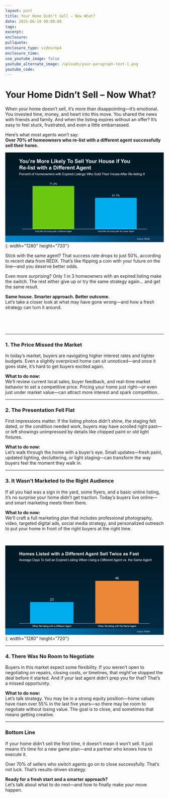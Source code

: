 ```yaml
---
layout: post
title: Your Home Didn’t Sell – Now What?
date: 2025-06-19 00:00:00
tags:
excerpt:
enclosure:
pullquote:
enclosure_type: video/mp4
enclosure_time:
use_youtube_image: false
youtube_alternate_image: /uploads/your-paragraph-text-1.png
youtube_code:
---
```

# Your Home Didn’t Sell – Now What?

When your home doesn’t sell, it’s more than disappointing—it’s emotional. You invested time, money, and heart into this move. You shared the news with friends and family. And when the listing expires without an offer? It’s easy to feel stuck, frustrated, and even a little embarrassed.

Here’s what most agents won’t say:<br>**Over 70% of homeowners who re-list with a different agent successfully sell their home.**

![](/uploads/20250612-youre-more-likely-to-sell-your-house-if-you-relist-with-a-different-agent-original.png){: width="1280" height="720"}

Stick with the same agent? That success rate drops to just 50%, according to recent data from REDX. That’s like flipping a coin with your future on the line—and you deserve better odds.

Even more surprising? Only 1 in 3 homeowners with an expired listing make the switch. The rest either give up or try the same strategy again... and get the same result.

**Same house. Smarter approach. Better outcome.**<br>Let’s take a closer look at what may have gone wrong—and how a fresh strategy can turn it around.

&nbsp;

&nbsp;

---

### 1\. The Price Missed the Market

In today’s market, buyers are navigating higher interest rates and tighter budgets. Even a slightly overpriced home can sit unnoticed—and once it goes stale, it’s hard to get buyers excited again.

**What to do now:**<br>We’ll review current local sales, buyer feedback, and real-time market behavior to set a competitive price. Pricing your home just right—or even just under market value—can attract more interest and spark competition.

---

### 2\. The Presentation Fell Flat

First impressions matter. If the listing photos didn’t shine, the staging felt dated, or the condition needed work, buyers may have scrolled right past—or left showings unimpressed by details like chipped paint or old light fixtures.

**What to do now:**<br>Let’s walk through the home with a buyer’s eye. Small updates—fresh paint, updated lighting, decluttering, or light staging—can transform the way buyers feel the moment they walk in.

---

### 3\. It Wasn’t Marketed to the Right Audience

If all you had was a sign in the yard, some flyers, and a basic online listing, it’s no surprise your home didn’t get traction. Today’s buyers live online—and smart marketing meets them there.

**What to do now:**<br>We’ll craft a full marketing plan that includes professional photography, video, targeted digital ads, social media strategy, and personalized outreach to put your home in front of the right buyers at the right time.

&nbsp;

![](/uploads/20250612-homes-listed-with-a-different-agent-sell-twice-as-fast-original.png){: width="1280" height="720"}

---

### 4\. There Was No Room to Negotiate

Buyers in this market expect some flexibility. If you weren’t open to negotiating on repairs, closing costs, or timelines, that might’ve stopped the deal before it started. And if your last agent didn’t prep you for that? That’s a missed opportunity.

**What to do now:**<br>Let’s talk strategy. You may be in a strong equity position—home values have risen over 55% in the last five years—so there may be room to negotiate without losing value. The goal is to close, and sometimes that means getting creative.

---

### Bottom Line

If your home didn’t sell the first time, it doesn’t mean it won’t sell. It just means it’s time for a new game plan—and a partner who knows how to execute it.

Over 70% of sellers who switch agents go on to close successfully. That’s not luck. That’s results-driven strategy.

**Ready for a fresh start and a smarter approach?**<br>Let’s talk about what to do next—and how to finally make your move happen.